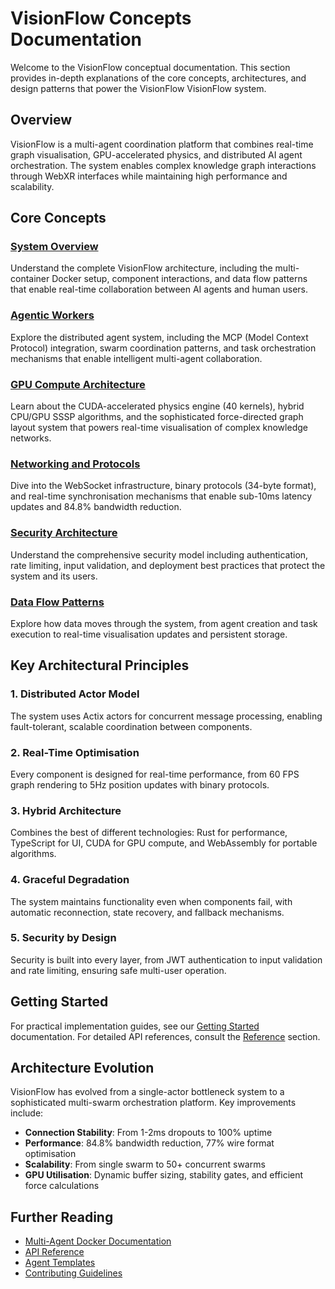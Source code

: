 # VisionFlow Concepts Documentation

Welcome to the VisionFlow conceptual documentation. This section provides in-depth explanations of the core concepts, architectures, and design patterns that power the VisionFlow VisionFlow system.

## Overview

VisionFlow is a multi-agent coordination platform that combines real-time graph visualisation, GPU-accelerated physics, and distributed AI agent orchestration. The system enables complex knowledge graph interactions through WebXR interfaces while maintaining high performance and scalability.

## Core Concepts

### [System Overview](./01-system-overview.md)
Understand the complete VisionFlow architecture, including the multi-container Docker setup, component interactions, and data flow patterns that enable real-time collaboration between AI agents and human users.

### [Agentic Workers](./02-agentic-workers.md)
Explore the distributed agent system, including the MCP (Model Context Protocol) integration, swarm coordination patterns, and task orchestration mechanisms that enable intelligent multi-agent collaboration.

### [GPU Compute Architecture](./03-gpu-compute.md)
Learn about the CUDA-accelerated physics engine (40 kernels), hybrid CPU/GPU SSSP algorithms, and the sophisticated force-directed graph layout system that powers real-time visualisation of complex knowledge networks.

### [Networking and Protocols](./04-networking.md)
Dive into the WebSocket infrastructure, binary protocols (34-byte format), and real-time synchronisation mechanisms that enable sub-10ms latency updates and 84.8% bandwidth reduction.

### [Security Architecture](./05-security.md)
Understand the comprehensive security model including authentication, rate limiting, input validation, and deployment best practices that protect the system and its users.

### [Data Flow Patterns](./06-data-flow.md)
Explore how data moves through the system, from agent creation and task execution to real-time visualisation updates and persistent storage.

## Key Architectural Principles

### 1. **Distributed Actor Model**
The system uses Actix actors for concurrent message processing, enabling fault-tolerant, scalable coordination between components.

### 2. **Real-Time Optimisation**
Every component is designed for real-time performance, from 60 FPS graph rendering to 5Hz position updates with binary protocols.

### 3. **Hybrid Architecture**
Combines the best of different technologies: Rust for performance, TypeScript for UI, CUDA for GPU compute, and WebAssembly for portable algorithms.

### 4. **Graceful Degradation**
The system maintains functionality even when components fail, with automatic reconnection, state recovery, and fallback mechanisms.

### 5. **Security by Design**
Security is built into every layer, from JWT authentication to input validation and rate limiting, ensuring safe multi-user operation.

## Getting Started

For practical implementation guides, see our [Getting Started](../getting-started/index.md) documentation. For detailed API references, consult the [Reference](../reference/README.md) section.

## Architecture Evolution

VisionFlow has evolved from a single-actor bottleneck system to a sophisticated multi-swarm orchestration platform. Key improvements include:

- **Connection Stability**: From 1-2ms dropouts to 100% uptime
- **Performance**: 84.8% bandwidth reduction, 77% wire format optimisation
- **Scalability**: From single swarm to 50+ concurrent swarms
- **GPU Utilisation**: Dynamic buffer sizing, stability gates, and efficient force calculations

## Further Reading

- [Multi-Agent Docker Documentation](../../multi-agent-docker/README.md)
- [API Reference](../reference/api/README.md)
- [Agent Templates](../reference/agents/templates/index.md)
- [Contributing Guidelines](../contributing.md)
